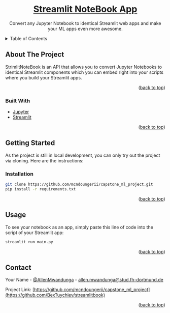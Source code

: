<div id="top"></div>

<br />
<div align="center">
  <a href="https://github.com/mcndoungerii/capstone_ml_project">
    <h1 align="center">Streamlit NoteBook App</h1>
  </a>

  <p align="center">
    Convert any Jupyter Notebook to identical Streamlit web apps and make your ML apps even more awesome.
  </p>
</div>



<!-- TABLE OF CONTENTS -->
<details>
  <summary>Table of Contents</summary>
  <ol>
    <li>
      <a href="#about-the-project">About The Project</a>
      <ul>
        <li><a href="#built-with">Built With</a></li>
      </ul>
    </li>
    <li>
      <a href="#getting-started">Getting Started</a>
      <ul>
        <li><a href="#installation">Installation</a></li>
      </ul>
    </li>
    <li><a href="#usage">Usage</a></li>
    <li><a href="#roadmap">Roadmap</a></li>
    <li><a href="#contact">Contact</a></li>
  </ol>
</details>



<!-- ABOUT THE PROJECT -->

## About The Project <small id='about-the-project'></small>

StrimlitNoteBook is an API that allows you to convert Jupyter Notebooks to identical
Streamlit components which you can embed right into your scripts where you build your
Streamlit apps.

<p align="right">(<a href="#top">back to top</a>)</p>

### Built With <small id='built-with'></small>

* [Jupyter](https://jupyter.org/)
* [Streamlit](https://streamlit.io/)

<p align="right">(<a href="#top">back to top</a>)</p>



<!-- GETTING STARTED -->

## Getting Started <small id='getting-started'></small>

As the project is still in local development, you can only try out the project via
cloning. Here are the instructions:

### Installation <small id='installation'></small>

```bash
git clone https://github.com/mcndoungerii/capstone_ml_project.git
pip install -r requirements.txt
```

<p align="right">(<a href="#top">back to top</a>)</p>

<!-- USAGE EXAMPLES -->

## Usage <small id='usage'></small>

To see your notebook as an app, simply paste this line of code into the script of your
Streamlit app:

```bash
streamlit run main.py
```

<p align="right">(<a href="#top">back to top</a>)</p>


<!-- CONTACT -->

## Contact <small id='contact'></small>

Your Name - [@AllenMwandunga](https://www.linkedin.com/in/bextuychiev/) -
allen.mwandunga@stud.fh-dortmund.de

Project
Link: [https://github.com/mcndoungerii/capstone_ml_project](https://github.com/BexTuychiev/streamlitbook)

<p align="right">(<a href="#top">back to top</a>)</p>

